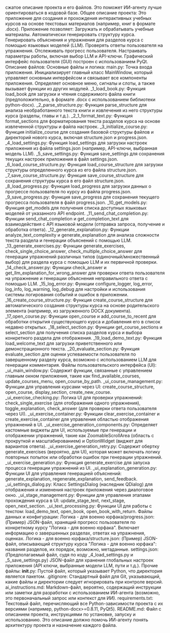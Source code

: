 сжатое описание проекта и его файлов. Это поможет ИИ-агенту лучше ориентироваться в кодовой базе.
Общее описание проекта:
Это приложение для создания и прохождения интерактивных учебных курсов на основе текстовых материалов (например, книг в формате .docx). Приложение позволяет:
Загружать и обрабатывать учебные материалы.
Автоматически генерировать структуру курса.
Генерировать объяснения и упражнения для разделов курса с помощью языковых моделей (LLM).
Проверять ответы пользователя на упражнения.
Отслеживать прогресс пользователя.
Настраивать параметры работы, включая выбор LLM и API-ключи.
Графический интерфейс пользователя (GUI) построен с использованием PyQt.
Описание файлов:
Основные файлы и логика:
main.py: Точка входа приложения. Инициализирует главный класс MainWindow, который управляет основным интерфейсом и связывает все компоненты приложения. Определяет основное меню, сигналы и слоты, а также вызывает функции из других модулей.
_1_load_book.py: Функция load_book для загрузки и чтения содержимого файла книги (предположительно, в формате .docx с использованием библиотеки python-docx).
_2_parse_structure.py: Функция parse_structure для анализа необработанного текста книги и извлечения из него структуры курса (разделы, главы и т.д.).
_2_1_format_text.py: Функция format_sections для форматирования текста разделов курса на основе извлеченной структуры и файла настроек.
_3_initialize_course.py: Функция initialize_course для создания базовой структуры файлов и директорий нового курса, включая structure.json и progress.json.
_4_load_settings.py: Функция load_settings для загрузки настроек приложения из файла settings.json (например, API-ключи, выбранная модель LLM).
_5_save_settings.py: Функция save_settings для сохранения текущих настроек приложения в файл settings.json.
_6_load_course_structure.py: Функция load_course_structure для загрузки структуры определенного курса из его файла structure.json.
_7_save_course_structure.py: Функция save_course_structure для сохранения структуры курса в его файл structure.json.
_8_load_progress.py: Функция load_progress для загрузки данных о прогрессе пользователя по курсу из файла progress.json.
_9_save_progress.py: Функция save_progress для сохранения текущего прогресса пользователя в файл progress.json.
_10_get_models.py: Функция get_models для получения списка доступных языковых моделей от указанного API endpoint.
_11_send_chat_completion.py: Функции send_chat_completion и get_completion_text для взаимодействия с API языковой модели (отправка запроса, получение и обработка ответа).
_12_generate_explanation.py: Функции analyze_text_complexity и generate_explanation для анализа сложности текста раздела и генерации объяснений с помощью LLM.
_13_generate_exercises.py: Функции generate_exercises, check_single_choice_answer, check_multiple_choice_answer для генерации упражнений различных типов (одиночный/множественный выбор) для раздела курса с помощью LLM и их первичной проверки.
_14_check_answer.py: Функции check_answer и get_llm_explanation_for_wrong_answer для проверки ответа пользователя на упражнение и генерации объяснения неправильного ответа с помощью LLM.
_15_log_error.py: Функции configure_logger, log_error, log_info, log_warning, log_debug для настройки и использования системы логирования событий и ошибок в приложении.
_16_create_course_structure.py: Функция create_course_structure для автоматического создания структуры курса на основе родительского элемента (например, из загруженного DOCX документа).
_17_open_course.py: Функции open_course и add_course_to_recent для обработки открытия существующего курса и добавления его в список недавно открытых.
_18_select_section.py: Функции get_course_sections и select_section для получения списка разделов курса и выбора конкретного раздела для отображения.
_19_load_demo_text.py: Функция load_welcome_text для загрузки приветственного или демонстрационного текста.
_20_evaluate_section.py: Функция evaluate_section для оценки успеваемости пользователя по завершенному разделу курса, возможно с использованием LLM для генерации комментария.
Файлы пользовательского интерфейса (UI):
_ui_main_window.py: Содержит функции, связанные с управлением главным окном приложения, такие как find_available_courses, update_courses_menu, open_course_by_path.
_ui_course_management.py: Функции для управления курсами через UI: create_course_structure, open_course, display_section, create_new_course.
_ui_exercise_checking.py: Логика UI для проверки упражнений: check_single_exercise (для отображения одного упражнения), toggle_explanation, check_answer (для проверки ответа пользователя через UI).
_ui_exercise_container.py: Функции clear_exercise_container и create_exercise_container для управления областью отображения упражнений в UI.
_ui_exercise_generation_components.py: Определяет кастомные виджеты для UI, используемые при генерации и отображении упражнений, такие как ZoomableScrollArea (область с прокруткой и масштабированием) и OptionWidget (виджет для вариантов ответа).
_ui_exercise_generation_retry.py: Содержит обертку generate_exercises (вероятно, для UI), которая может включать логику повторных попыток или обработки ошибок при генерации упражнений.
_ui_exercise_generation.py: Функция generate_exercise для запуска процесса генерации упражнений из UI.
_ui_explanation_generation.py: Функции UI для управления генерацией объяснений: generate_explanation, regenerate_explanation, send_feedback.
_ui_settings_dialog.py: Класс SettingsDialog (наследник QDialog) для отображения и изменения настроек приложения через диалоговое окно.
_ui_stage_management.py: Функции для управления этапами прохождения курса в UI: update_stage_text, next_stage, open_next_section.
_ui_text_processing.py: Функции UI для работы с текстом: load_demo_text, open_book, open_book_with_return.
Файлы данных и конфигурации:
Логика - для военно юрфака/progress.json: (Пример) JSON-файл, хранящий прогресс пользователя по конкретному курсу "Логика - для военно юрфака". Включает информацию о завершенных разделах, ответах на упражнения, оценках.
Логика - для военно юрфака/structure.json: (Пример) JSON-файл, описывающий структуру курса "Логика - для военно юрфака": названия разделов, их порядок, возможно, метаданные.
settings.json: (Предполагаемый файл, судя по коду _4_load_settings.py и _5_save_settings.py) JSON-файл для хранения глобальных настроек приложения (API ключи, выбранные модели LLM, пути и т.д.).
Прочие файлы:
__init__.py: Пустой файл, который указывает Python, что директория является пакетом.
.gitignore: Стандартный файл для Git, указывающий, какие файлы и директории следует игнорировать при контроле версий.
ai_instructions.md: Markdown-файл, вероятно, содержащий инструкции или заметки для разработки с использованием ИИ-агента (возможно, это первоначальный запрос или контекст для ИИ).
requirements.txt: Текстовый файл, перечисляющий все Python-зависимости проекта с их версиями (например, python-docx>=0.8.11, PyQt5).
README.md: Файл с описанием проекта, инструкциями по установке, запуску и использованию.
Это описание должно помочь ИИ-агенту понять архитектуру проекта и назначение каждого файла.